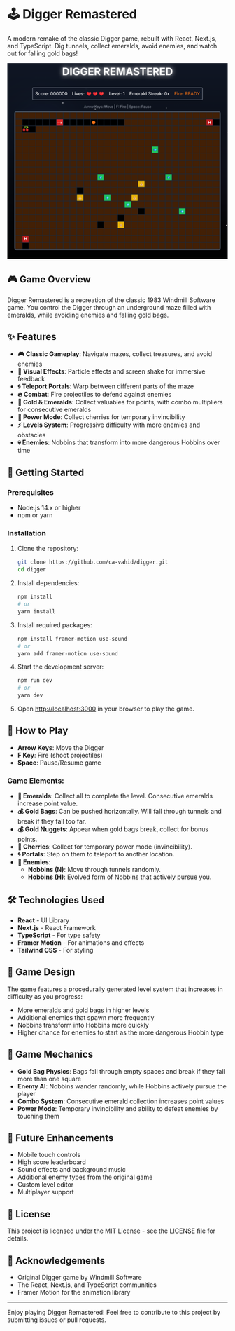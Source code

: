 # 🕹️ Digger Remastered

A modern remake of the classic Digger game, rebuilt with React, Next.js, and TypeScript. Dig tunnels, collect emeralds, avoid enemies, and watch out for falling gold bags!

![Digger Remastered Screenshot](screenshot.png)

## 🎮 Game Overview

Digger Remastered is a recreation of the classic 1983 Windmill Software game. You control the Digger through an underground maze filled with emeralds, while avoiding enemies and falling gold bags.

## ✨ Features

- **🎮 Classic Gameplay**: Navigate mazes, collect treasures, and avoid enemies
- **🌟 Visual Effects**: Particle effects and screen shake for immersive feedback
- **🌀 Teleport Portals**: Warp between different parts of the maze
- **🔥 Combat**: Fire projectiles to defend against enemies
- **💎 Gold & Emeralds**: Collect valuables for points, with combo multipliers for consecutive emeralds
- **🍒 Power Mode**: Collect cherries for temporary invincibility
- **⚡ Levels System**: Progressive difficulty with more enemies and obstacles
- **💀 Enemies**: Nobbins that transform into more dangerous Hobbins over time

## 🚀 Getting Started

### Prerequisites

- Node.js 14.x or higher
- npm or yarn

### Installation

1. Clone the repository:
   ```bash
   git clone https://github.com/ca-vahid/digger.git
   cd digger
   ```

2. Install dependencies:
   ```bash
   npm install
   # or
   yarn install
   ```

3. Install required packages:
   ```bash
   npm install framer-motion use-sound
   # or
   yarn add framer-motion use-sound
   ```

4. Start the development server:
   ```bash
   npm run dev
   # or
   yarn dev
   ```

5. Open [http://localhost:3000](http://localhost:3000) in your browser to play the game.

## 🎯 How to Play

- **Arrow Keys**: Move the Digger
- **F Key**: Fire (shoot projectiles)
- **Space**: Pause/Resume game

### Game Elements:

- **💎 Emeralds**: Collect all to complete the level. Consecutive emeralds increase point value.
- **💰 Gold Bags**: Can be pushed horizontally. Will fall through tunnels and break if they fall too far.
- **💰 Gold Nuggets**: Appear when gold bags break, collect for bonus points.
- **🍒 Cherries**: Collect for temporary power mode (invincibility).
- **🌀 Portals**: Step on them to teleport to another location.
- **👾 Enemies**:
  - **Nobbins (N)**: Move through tunnels randomly.
  - **Hobbins (H)**: Evolved form of Nobbins that actively pursue you.

## 🛠️ Technologies Used

- **React** - UI Library
- **Next.js** - React Framework
- **TypeScript** - For type safety
- **Framer Motion** - For animations and effects
- **Tailwind CSS** - For styling

## 🎨 Game Design

The game features a procedurally generated level system that increases in difficulty as you progress:
- More emeralds and gold bags in higher levels
- Additional enemies that spawn more frequently
- Nobbins transform into Hobbins more quickly
- Higher chance for enemies to start as the more dangerous Hobbin type

## 🧠 Game Mechanics

- **Gold Bag Physics**: Bags fall through empty spaces and break if they fall more than one square
- **Enemy AI**: Nobbins wander randomly, while Hobbins actively pursue the player
- **Combo System**: Consecutive emerald collection increases point values
- **Power Mode**: Temporary invincibility and ability to defeat enemies by touching them

## 📝 Future Enhancements

- Mobile touch controls
- High score leaderboard
- Sound effects and background music
- Additional enemy types from the original game
- Custom level editor
- Multiplayer support

## 📜 License

This project is licensed under the MIT License - see the LICENSE file for details.

## 🙏 Acknowledgements

- Original Digger game by Windmill Software
- The React, Next.js, and TypeScript communities
- Framer Motion for the animation library

---

Enjoy playing Digger Remastered! Feel free to contribute to this project by submitting issues or pull requests. 